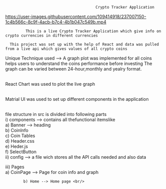                                             Crypto Tracker Application



https://user-images.githubusercontent.com/109414918/237007150-1c4b566c-8c9f-4acb-b7c4-4b1b047c549b.mp4




             This is a live Crypto Tracker Application which give info on crypto currencies in different currencies

      This project was set up with the help of React and data was pulled from a live api which gives values of all crypto coins

Unique Technique used  --> A graph plot was implemented for all coins helps users to understand the coins performance before investing
The graph can be varied between 24-hour,monthly and yealry format. <br/><br/>

React Chart was used to plot the live graph <br/><br/>

Matrial UI was used to set up different components in the application <br/><br/>


file structure in src is divided into following parts <br/>
i) components --> contains all thefunctional itemslike <br/>
                            a) Banner --> heading <br/>
                            b) CoinInfo <br/>
                            c) Coin Tables <br/>
                            d) Header.css <br/>
                            e) Heder.js <br/>
                            f) SelectButton <br/>
ii) config --> a file wich stores all the API calls needed and also data <br/>
                            
iii) Pages <br/>
            a) CoinPage --> Page for coin info and graph <br/>
              
            b) Home --> Home page <br/>


